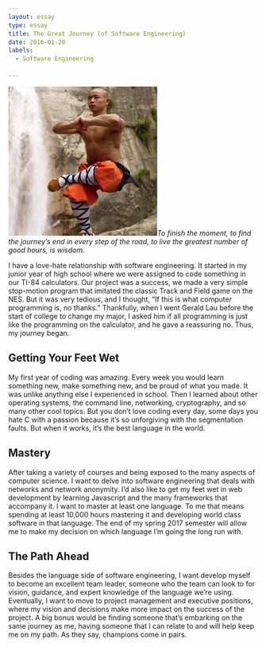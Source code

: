 ```yaml
---
layout: essay
type: essay
title: The Great Journey (of Software Engineering)
date: 2016-01-20
labels:
  - Software Engineering
  
---
```


<img class="ui tiny right spaced image" src="../images/monk.jpeg">*To finish the moment, to find the journey’s end in every step of the road, to live the greatest number of good hours, is wisdom.*

I have a love-hate relationship with software engineering. It started in my junior year of high school where we were assigned to code something in our TI-84 calculators. Our project was a success, we made a very simple stop-motion program that imitated the classic Track and Field game on the NES. But it was very tedious, and I thought, “If this is what computer programming is, no thanks.” Thankfully, when I went Gerald Lau before the start of college to change my major, I asked him if all programming is just like the programming on the calculator, and he gave a reassuring no. Thus, my journey began. 


## Getting Your Feet Wet

My first year of coding was amazing. Every week you would learn something new, make something new, and be proud of what you made. It was unlike anything else I experienced in school. Then I learned about other operating systems, the command line, networking, cryptography, and so many other cool topics. But you don’t love coding every day, some days you hate C with a passion because it’s so unforgiving with the segmentation faults. But when it works, it’s the best language in the world. 


## Mastery

After taking a variety of courses and being exposed to the many aspects of computer science. I want to delve into software engineering that deals with networks and network anonymity. I’d also like to get my feet wet in web development by learning Javascript and the many frameworks that accompany it. I want to master at least one language. To me that means spending at least 10,000 hours mastering it and developing world class software in that language. The end of my spring 2017 semester will allow me to make my decision on which language I’m going the long run with. 


## The Path Ahead

Besides the language side of software engineering, I want develop myself to become an excellent team leader, someone who the team can look to for vision, guidance, and expert knowledge of the language we’re using. Eventually, I want to move to project management and executive positions, where my vision and decisions make more impact on the success of the project. A big bonus would be finding someone that’s embarking on the same journey as me, having someone that I can relate to and will help keep me on my path. As they say, champions come in pairs.    


